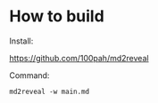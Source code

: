 
# How to build

Install:

<https://github.com/100pah/md2reveal>

Command:

```
md2reveal -w main.md
```
